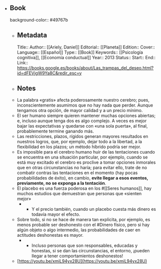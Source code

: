 - ## Book
  background-color:: #49767b
	- ## Metadata
	  Title:: 
	  Author:: [[Ariely, Daniel]]
	  Editorial:: [[Planeta]]
	  Edition::
	  Cover::
	  Language:: [[Español]]
	  Type:: [[Book]] 
	  Keywords:: [[Psicología cognitiva]], [[Economía conductual]]
	  Year:: 2013
	  Status::
	  Start::
	  End::
	  Link:: https://books.google.es/books/about/Las_trampas_del_deseo.html?id=dFEVjgW9Ya8C&redir_esc=y
	- ## Notes
	- La palabra «gratis» afecta poderosamente nuestro cerebro; pues, inconscientemente asumimos que no hay nada que perder. Aunque tengamos otra opción, de mayor calidad y a un precio mínimo.
	- El ser humano siempre quieren mantener muchas opciones abiertas; e, incluso aunque tenga dos es algo complejo. A veces es mejor bajar las expectativas y quedarse con «una sola puerta», al final, probablemente termine ganando más.
	- Las restricciones, plazos, rígidos generan mayores resultados en nuestros logros, que, por ejemplo, dejar todo a la libertad, a la flexibilidad en los plazos; un método híbrido podría ser mejor.
	- Es imposible para el cerebro humano huir de las tentaciones cuando se encuentra en una situación particular, por ejemplo, cuando se está muy excitado el cerebro es proclive a tomar opciones inmorales que en otras circunstancias no haría; para evitar ello, trate de no  combatir contras las tentaciones en el momento (hay pocas probabilidades de éxito), en cambio, **evite llegar a esos eventos, previamente, no se exponga a la tentación**.
	- El placebo es una fuerza poderosa en los #[[Seres humanos]], hay muchos estudios que demuestran que personas que «sienten mejor»
		- * Y el precio también, cuando un placebo cuesta más dinero es todavía mayor el efecto.
	- Sobre todo, si no se hace de manera tan explicita, por ejemplo, es menos probable ser deshonesto con el #Dinero físico, pero si hay algún objeto o algo intermedio, las probabilidades de caer en actitudes deshonestas es mayor.
		- * Incluso personas que son responsables, educadas y honestas, si se dan las circunstancias, el entorno, ¡pueden llegar a tener comportamientos deshonestos!
	- [https://youtu.be/xmiL94yx28U](https://youtu.be/xmiL94yx28U)